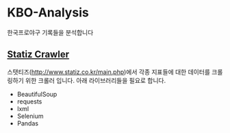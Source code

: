 # KBO-Analysis
 
한국프로야구 기록들을 분석합니다


## [Statiz Crawler][id]

[id]: URL "https://github.com/YeriNbow/KBO-Analysis/blob/main/Statiz%20Cralwer/statiz.py"

스탯티즈(http://www.statiz.co.kr/main.php)에서 각종 지표들에 대한 데이터를 크롤링하기 위한 크롤러 입니다.
아래 라이브러리들을 필요로 합니다.

 - BeautifulSoup
 - requests
 - lxml
 - Selenium
 - Pandas
